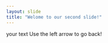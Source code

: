 ```yaml
---
layout: slide
title: "Welome to our second slide!"
---
```

your text
Use the left arrow to go back!
